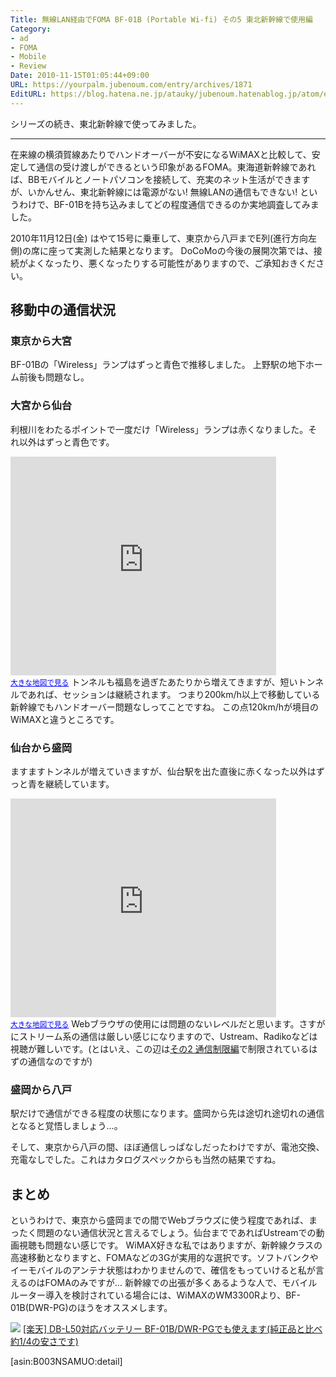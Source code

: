 ```yaml
---
Title: 無線LAN経由でFOMA BF-01B (Portable Wi-fi) その5 東北新幹線で使用編
Category:
- ad
- FOMA
- Mobile
- Review
Date: 2010-11-15T01:05:44+09:00
URL: https://yourpalm.jubenoum.com/entry/archives/1871
EditURL: https://blog.hatena.ne.jp/atauky/jubenoum.hatenablog.jp/atom/entry/6653458415120890499
---
```


シリーズの続き、東北新幹線で使ってみました。



<hr />

在来線の横須賀線あたりでハンドオーバーが不安になるWiMAXと比較して、安定して通信の受け渡しができるという印象があるFOMA。東海道新幹線であれば、BBモバイルとノートパソコンを接続して、充実のネット生活ができますが、いかんせん、東北新幹線には電源がない! 無線LANの通信もできない! というわけで、BF-01Bを持ち込みましてどの程度通信できるのか実地調査してみました。

2010年11月12日(金) はやて15号に乗車して、東京から八戸までE列(進行方向左側)の席に座って実測した結果となります。
DoCoMoの今後の展開次第では、接続がよくなったり、悪くなったりする可能性がありますので、ご承知おきください。

<!--more-->


<h2>移動中の通信状況</h2>
<h3>東京から大宮</h3>

BF-01Bの「Wireless」ランプはずっと青色で推移しました。
上野駅の地下ホーム前後も問題なし。

<h3>大宮から仙台</h3>

利根川をわたるポイントで一度だけ「Wireless」ランプは赤くなりました。それ以外はずっと青色です。
<iframe width="425" height="350" frameborder="0" scrolling="no" marginheight="0" marginwidth="0" src="http://maps.google.com/maps?f=q&amp;source=s_q&amp;hl=ja&amp;geocode=&amp;q=%E5%A4%A7%E5%AE%AE%E9%A7%85&amp;sll=38.260297,140.882049&amp;sspn=0.027295,0.043473&amp;g=%E4%BB%99%E5%8F%B0%E9%A7%85&amp;ie=UTF8&amp;hq=&amp;hnear=%E6%97%A5%E6%9C%AC,+%E5%A4%A7%E5%AE%AE%E9%A7%85%EF%BC%88%E5%9F%BC%E7%8E%89%EF%BC%89&amp;ll=36.133243,139.714216&amp;spn=0.05615,0.086946&amp;z=14&amp;output=embed"></iframe><br /><small><a href="http://maps.google.com/maps?f=q&amp;source=embed&amp;hl=ja&amp;geocode=&amp;q=%E5%A4%A7%E5%AE%AE%E9%A7%85&amp;sll=38.260297,140.882049&amp;sspn=0.027295,0.043473&amp;g=%E4%BB%99%E5%8F%B0%E9%A7%85&amp;ie=UTF8&amp;hq=&amp;hnear=%E6%97%A5%E6%9C%AC,+%E5%A4%A7%E5%AE%AE%E9%A7%85%EF%BC%88%E5%9F%BC%E7%8E%89%EF%BC%89&amp;ll=36.133243,139.714216&amp;spn=0.05615,0.086946&amp;z=14" style="color:#0000FF;text-align:left">大きな地図で見る</a></small>
トンネルも福島を過ぎたあたりから増えてきますが、短いトンネルであれば、セッションは継続されます。
つまり200km/h以上で移動している新幹線でもハンドオーバー問題なしってことですね。
この点120km/hが境目のWiMAXと違うところです。

<h3>仙台から盛岡</h3>

ますますトンネルが増えていきますが、仙台駅を出た直後に赤くなった以外はずっと青を継続しています。
<iframe width="425" height="350" frameborder="0" scrolling="no" marginheight="0" marginwidth="0" src="http://maps.google.com/maps?f=q&amp;source=s_q&amp;hl=ja&amp;geocode=&amp;q=%E4%BB%99%E5%8F%B0%E9%A7%85&amp;sll=35.122876,136.102753&amp;sspn=0.113728,0.173893&amp;ie=UTF8&amp;hq=&amp;hnear=%E6%97%A5%E6%9C%AC,+%E4%BB%99%E5%8F%B0%E9%A7%85%EF%BC%88%E5%AE%AE%E5%9F%8E%EF%BC%89&amp;z=14&amp;ll=38.260297,140.882049&amp;output=embed"></iframe><br /><small><a href="http://maps.google.com/maps?f=q&amp;source=embed&amp;hl=ja&amp;geocode=&amp;q=%E4%BB%99%E5%8F%B0%E9%A7%85&amp;sll=35.122876,136.102753&amp;sspn=0.113728,0.173893&amp;ie=UTF8&amp;hq=&amp;hnear=%E6%97%A5%E6%9C%AC,+%E4%BB%99%E5%8F%B0%E9%A7%85%EF%BC%88%E5%AE%AE%E5%9F%8E%EF%BC%89&amp;z=14&amp;ll=38.260297,140.882049" style="color:#0000FF;text-align:left">大きな地図で見る</a></small>
Webブラウザの使用には問題のないレベルだと思います。さすがにストリーム系の通信は厳しい感じになりますので、Ustream、Radikoなどは視聴が難しいです。(とはいえ、この辺は<a href="http://yourpalm.jubenoum.com/2010/10/%e7%84%a1%e7%b7%9alan%e7%b5%8c%e7%94%b1%e3%81%a7foma-bf-01b-portable-wi-fi-%e3%81%9d%e3%81%ae2-%e9%80%9a%e4%bf%a1%e5%88%b6%e9%99%90%e7%b7%a8/" title="無線LAN経由でFOMA BF-01B (Portable Wi-fi) その2 通信制限編 | 君のてのひらから">その2 通信制限編</a>で制限されているはずの通信なのですが)

<h3>盛岡から八戸</h3>

駅だけで通信ができる程度の状態になります。盛岡から先は途切れ途切れの通信となると覚悟しましょう…。

そして、東京から八戸の間、ほぼ通信しっぱなしだったわけですが、電池交換、充電なしでした。これはカタログスペックからも当然の結果ですね。


<h2>まとめ</h2>

というわけで、東京から盛岡までの間でWebブラウズに使う程度であれば、まったく問題のない通信状況と言えるでしょう。仙台までであればUstreamでの動画視聴も問題ない感じです。
WiMAX好きな私ではありますが、新幹線クラスの高速移動となりますと、FOMAなどの3Gが実用的な選択です。ソフトバンクやイーモバイルのアンテナ状態はわかりませんので、確信をもっていけると私が言えるのはFOMAのみですが…
新幹線での出張が多くあるような人で、モバイルルーター導入を検討されている場合には、WiMAXのWM3300Rより、BF-01B(DWR-PG)のほうをオススメします。

<a href="http://hb.afl.rakuten.co.jp/hgc/0bfd70d5.7f8bf536.0bfd70d6.6c5c7f67/?pc=http%3a%2f%2fitem.rakuten.co.jp%2frowajapan%2f10001552%2f&m=http%3a%2f%2fm.rakuten.co.jp%2frowajapan%2fi%2f10001552%2f" target="_blank"><img src="http://hbb.afl.rakuten.co.jp/hgb/?pc=http%3a%2f%2fthumbnail.image.rakuten.co.jp%2f%400_mall%2frowajapan%2fcabinet%2fimg55628398.gif%3f_ex%3d80x80&m=http%3a%2f%2fthumbnail.image.rakuten.co.jp%2f%400_mall%2frowajapan%2fcabinet%2fimg55628398.gif%3f_ex%3d64x64" border="0"></a>
<a href="http://pt.afl.rakuten.co.jp/c/0867c011.216c3a06/?url=http%3a%2f%2fitem.rakuten.co.jp%2frowajapan%2f10001552%2f" target="_blank">[楽天] DB-L50対応バッテリー BF-01B/DWR-PGでも使えます(純正品と比べ約1/4の安さです)</a>

[asin:B003NSAMUO:detail]


